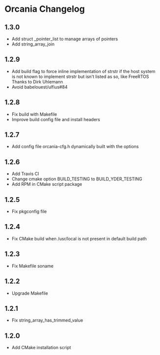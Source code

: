 # Orcania Changelog

## 1.3.0

- Add struct _pointer_list to manage arrays of pointers
- Add string_array_join

## 1.2.9

- Add build flag to force inline implementation of strstr if the host system is
  not known to implement strstr but isn't listed as so, like FreeRTOS
  Thanks to Dirk Uhlemann
- Avoid babelouest/ulfius#84

## 1.2.8

- Fix build with Makefile
- Improve build config file and install headers 

## 1.2.7

- Add config file orcania-cfg.h dynamically built with the options

## 1.2.6

- Add Travis CI
- Change cmake option BUILD_TESTING to BUILD_YDER_TESTING
- Add RPM in CMake script package

## 1.2.5

- Fix pkgconfig file

## 1.2.4

- Fix CMake build when /usr/local is not present in default build path

## 1.2.3

- Fix Makefile soname

## 1.2.2

- Upgrade Makefile

## 1.2.1

- Fix string_array_has_trimmed_value

## 1.2.0

- Add CMake installation script
